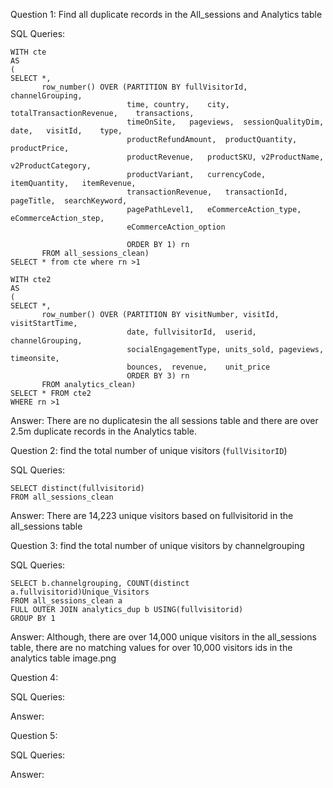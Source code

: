 Question 1: Find all duplicate records in the All_sessions and Analytics table

SQL Queries: 
```
WITH cte
AS
(
SELECT *,
       row_number() OVER (PARTITION BY fullVisitorId,	channelGrouping,
						  time,	country,	city,	totalTransactionRevenue,	transactions,
						  timeOnSite,	pageviews,	sessionQualityDim,	date,	visitId,	type,
						  productRefundAmount,	productQuantity,	productPrice,
						  productRevenue,	productSKU,	v2ProductName,	v2ProductCategory,
						  productVariant,	currencyCode,	itemQuantity,	itemRevenue,	
						  transactionRevenue,	transactionId,	pageTitle,	searchKeyword,	
						  pagePathLevel1,	eCommerceAction_type,	eCommerceAction_step,	
						  eCommerceAction_option

                          ORDER BY 1) rn
       FROM all_sessions_clean)
SELECT * from cte where rn >1
```
```
WITH cte2
AS
(
SELECT *,
       row_number() OVER (PARTITION BY visitNumber,	visitId,	visitStartTime,
						  date,	fullvisitorId,	userid,	channelGrouping,
						  socialEngagementType,	units_sold,	pageviews,	timeonsite,
						  bounces,	revenue,	unit_price
                          ORDER BY 3) rn
       FROM analytics_clean)
SELECT * FROM cte2
WHERE rn >1
```



Answer: There are no duplicatesin the all sessions table and there are over 2.5m duplicate records in the Analytics table.



Question 2: find the total number of unique visitors (`fullVisitorID`)

SQL Queries:
```
SELECT distinct(fullvisitorid)
FROM all_sessions_clean
```

Answer: There are 14,223 unique visitors based on fullvisitorid in the all_sessions table



Question 3: find the total number of unique visitors by channelgrouping

SQL Queries:
```
SELECT b.channelgrouping, COUNT(distinct a.fullvisitorid)Unique_Visitors
FROM all_sessions_clean a
FULL OUTER JOIN analytics_dup b USING(fullvisitorid)
GROUP BY 1
```

Answer: Although, there are over 14,000 unique visitors in the all_sessions table, there are no matching values for over 10,000 visitors ids in the analytics table
image.png



Question 4: 

SQL Queries:

Answer:



Question 5: 

SQL Queries:

Answer:
